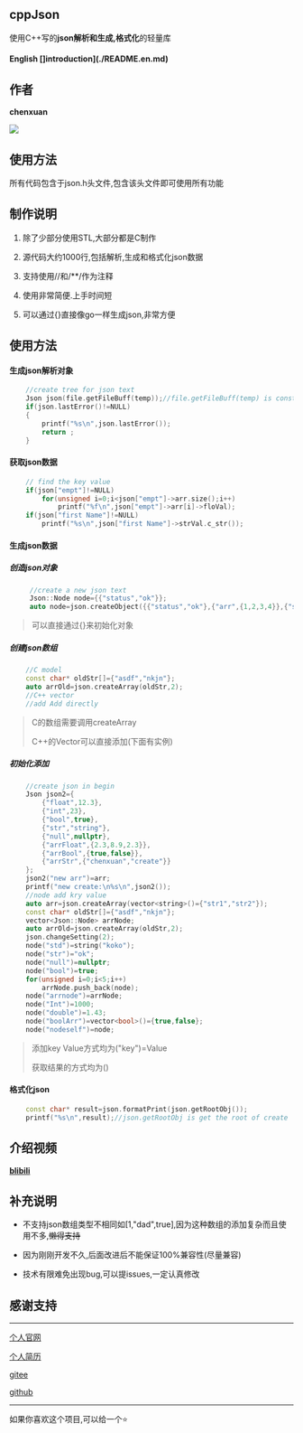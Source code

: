 ## cppJson

使用C++写的**json解析和生成,格式化**的轻量库

#### English []introduction](./README.en.md)

## 作者

**chenxuan**

![](https://i.loli.net/2021/10/25/7pQUDsB12GE4tgx.png)

## 使用方法

所有代码包含于json.h头文件,包含该头文件即可使用所有功能

## 制作说明

1. 除了少部分使用STL,大部分都是C制作

2. 源代码大约1000行,包括解析,生成和格式化json数据

3. 支持使用//和/**/作为注释

4. 使用非常简便.上手时间短

5. 可以通过{}直接像go一样生成json,非常方便

## 使用方法

#### 生成json解析对象

```cpp
    //create tree for json text
    Json json(file.getFileBuff(temp));//file.getFileBuff(temp) is const char*
    if(json.lastError()!=NULL)
    {
        printf("%s\n",json.lastError());
        return ;
    }
```

#### 获取json数据

```cpp
    // find the key value
    if(json["empt"]!=NULL)
        for(unsigned i=0;i<json["empt"]->arr.size();i++)
            printf("%f\n",json["empt"]->arr[i]->floVal);
    if(json["first Name"]!=NULL)
        printf("%s\n",json["first Name"]->strVal.c_str());
```

#### 生成json数据

##### 创造json对象

```cpp
     //create a new json text
     Json::Node node={{"status","ok"}};
     auto node=json.createObject({{"status","ok"},{"arr",{1,2,3,4}},{"strarr",{"we","lpl"}}});
```

> 可以直接通过{}来初始化对象

##### 创建json数组

```cpp
    //C model
    const char* oldStr[]={"asdf","nkjn"};
    auto arrOld=json.createArray(oldStr,2);
    //C++ vector
    //add Add directly
```

> C的数组需要调用createArray
> 
> C++的Vector可以直接添加(下面有实例)

##### 初始化添加

```cpp
    //create json in begin
    Json json2={
        {"float",12.3},
        {"int",23},
        {"bool",true},
        {"str","string"},
        {"null",nullptr},
        {"arrFloat",{2.3,8.9,2.3}},
        {"arrBool",{true,false}},
        {"arrStr",{"chenxuan","create"}}
    };
    json2("new arr")=arr;
    printf("new create:\n%s\n",json2());
    //node add kry value
    auto arr=json.createArray(vector<string>()={"str1","str2"});
    const char* oldStr[]={"asdf","nkjn"};
    vector<Json::Node> arrNode;
    auto arrOld=json.createArray(oldStr,2);
    json.changeSetting(2);
    node("std")=string("koko");
    node("str")="ok";
    node("null")=nullptr;
    node("bool")=true;
    for(unsigned i=0;i<5;i++)
        arrNode.push_back(node);
    node("arrnode")=arrNode;
    node("Int")=1000;
    node("double")=1.43;
    node("boolArr")=vector<bool>()={true,false};
    node("nodeself")=node;
```

>  添加key Value方式均为("key")=Value
> 
> 获取结果的方式均为()

#### 格式化json

```cpp
    const char* result=json.formatPrint(json.getRootObj());
    printf("%s\n",result);//json.getRootObj is get the root of create
```

## 介绍视频

**[blibili](https://www.bilibili.com/video/BV1Nq4y1w7zY?from=search&seid=12628536326241937240&spm_id_from=333.337.0.0)**

## 补充说明

- 不支持json数组类型不相同如[1,"dad",true],因为这种数组的添加复杂而且使用不多,~~懒得支持~~

- 因为刚刚开发不久,后面改进后不能保证100%兼容性(尽量兼容)

- 技术有限难免出现bug,可以提issues,一定认真修改

## 感谢支持

---

[个人官网](http://chenxuanweb.top) 

[个人简历](http://chenxuanweb.top/resume.html) 

[gitee](https://gitee.com/chenxuan520) 

[github](https://github.com/chenxuan520)

---

如果你喜欢这个项目,可以给一个⭐
